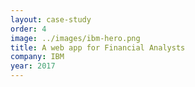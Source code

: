 ```yaml
---
layout: case-study
order: 4
image: ../images/ibm-hero.png
title: A web app for Financial Analysts
company: IBM
year: 2017
---
```


